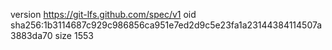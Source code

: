 version https://git-lfs.github.com/spec/v1
oid sha256:1b3114687c929c986856ca951e7ed2d9c5e23fa1a23144384114507a3883da70
size 1553
